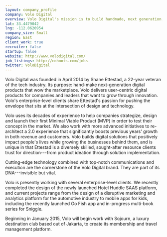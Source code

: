 ```yaml
---
layout: company_profile
company: Volo Digital
overview: Volo Digital's mission is to build handmade, next generation, digital products that people use and love
lat: 33.4479042
lng: -112.0620954
company_size: Small
region: East
client_work: true
recruiter: false
startup: false
website: http://www.volodigital.com/
job_listings: http://cohoots.com/jobs
twitter: VoloDigital
---
```


Volo Digital was founded in April 2014 by Shane Ettestad, a 22-year veteran of the tech industry. Its purpose: hand-make next-generation digital products that wow the marketplace. Volo delivers user-centric digital products for companies and leaders that want to grow through innovation. Volo's enterprise-level clients share Ettestad's passion for pushing the envelope that sits at the intersection of design and technology. 

Volo uses its decades of experience to help companies strategize, design and launch their first Minimal Viable Product (MVP) in order to test their concept in the market. We also work with more advanced initiatives to re-architect a 2.0 experience that significantly boosts previous years' growth in both revenue and customers. Volo builds digital solutions that positively impact people's lives while growing the businesses behind them, and is unique in that Ettestad is a diversely skilled, sought-after resource clients trust for direction---from product ideation through solution implementation. 

 
Cutting-edge technology combined with top-notch communications and execution are the cornerstone of the Volo Digital brand. They are part of its DNA---invisible but vital. 

Volo is presently working with several enterprise-level clients. We recently completed the design of the newly launched Hotel Huddle SAAS platform, and current projects range from the design of a disruptive marketing and analytics platform for the automotive industry to mobile apps for kids, including the recently launched Go Fish app and in-progress multi-book series for Sniggle. 

Beginning in January 2015, Volo will begin work with Sojourn, a luxury destination club based out of Jakarta, to create its membership and travel management platform.  